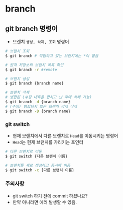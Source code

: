 # branch

## git branch 명령어

- 브랜치 `생성, 삭제, 조회` 명령어

```bash
# 브랜치 조회
$ git branch # 작업하고 있는 브랜치에는 *이 붙음

# 원격 저장소의 브랜치 목록 확인
$ git branch -r #remote

# 브랜치 생성
$ git branch {branch name}

# 브랜치 삭제
# 병합된 (수정 내욕을 합치고 난 후에 삭제 가능)
$ git branch -d {branch name}
# (주의) 병합되지 않은 브랜치 강제 삭제
$ git branch -D {branch name}
```



### git switch

- 현재 브랜치에서 다른 브랜치로 `Head`를 이동시키는 명령어
- `Head`는 현재 브랜치를 가리키는 포인터

```bash
# 다른 브랜치로 이동
$ git switch {다른 브랜치 이름}

# 브랜치를 새로 생성하고 동시에 이동 
$ git switch -c {다른 브랜치 이름}
```



### 주의사항

- git switch 하기 전에 commit 하셨나요?
- 만약 아니라면 에러 발생할 수 있음.



























